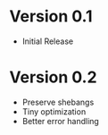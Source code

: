 Version 0.1
===============

* Initial Release

Version 0.2
===============

* Preserve shebangs
* Tiny optimization
* Better error handling
